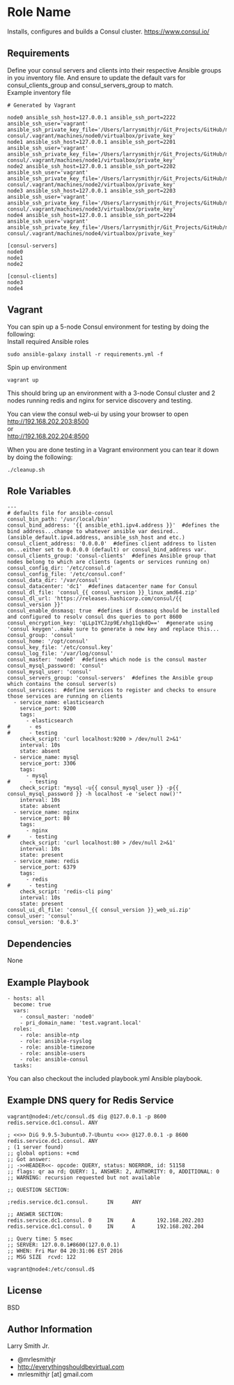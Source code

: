 Role Name
=========

Installs, configures and builds a Consul cluster. https://www.consul.io/

Requirements
------------

Define your consul servers and clients into their respective Ansible groups in
you inventory file. And ensure to update the default vars for consul_clients_group
and consul_servers_group to match.  
Example inventory file  
````
# Generated by Vagrant

node0 ansible_ssh_host=127.0.0.1 ansible_ssh_port=2222 ansible_ssh_user='vagrant' ansible_ssh_private_key_file='/Users/larrysmithjr/Git_Projects/GitHub/mrlesmithjr/ansible-consul/.vagrant/machines/node0/virtualbox/private_key'
node1 ansible_ssh_host=127.0.0.1 ansible_ssh_port=2201 ansible_ssh_user='vagrant' ansible_ssh_private_key_file='/Users/larrysmithjr/Git_Projects/GitHub/mrlesmithjr/ansible-consul/.vagrant/machines/node1/virtualbox/private_key'
node2 ansible_ssh_host=127.0.0.1 ansible_ssh_port=2202 ansible_ssh_user='vagrant' ansible_ssh_private_key_file='/Users/larrysmithjr/Git_Projects/GitHub/mrlesmithjr/ansible-consul/.vagrant/machines/node2/virtualbox/private_key'
node3 ansible_ssh_host=127.0.0.1 ansible_ssh_port=2203 ansible_ssh_user='vagrant' ansible_ssh_private_key_file='/Users/larrysmithjr/Git_Projects/GitHub/mrlesmithjr/ansible-consul/.vagrant/machines/node3/virtualbox/private_key'
node4 ansible_ssh_host=127.0.0.1 ansible_ssh_port=2204 ansible_ssh_user='vagrant' ansible_ssh_private_key_file='/Users/larrysmithjr/Git_Projects/GitHub/mrlesmithjr/ansible-consul/.vagrant/machines/node4/virtualbox/private_key'

[consul-servers]
node0
node1
node2

[consul-clients]
node3
node4
````

Vagrant
-------
You can spin up a 5-node Consul environment for testing by doing the following:  
Install required Ansible roles
````
sudo ansible-galaxy install -r requirements.yml -f
````
Spin up environment  
````
vagrant up
````

This should bring up an environment with a 3-node Consul cluster and 2 nodes
running redis and nginx for service discovery and testing.  

You can view the consul web-ui by using your browser to open  
http://192.168.202.203:8500  
or  
http://192.168.202.204:8500  

When you are done testing in a Vagrant environment you can tear it down by doing
the following:
````
./cleanup.sh
````

Role Variables
--------------

````
---
# defaults file for ansible-consul
consul_bin_path: '/usr/local/bin'
consul_bind_address: '{{ ansible_eth1.ipv4.address }}'  #defines the bind address...change to whatever ansible var desired..(ansible_default.ipv4.address, ansible_ssh_host and etc.)
consul_client_address: '0.0.0.0'  #defines client address to listen on...either set to 0.0.0.0 (default) or consul_bind_address var.
consul_clients_group: 'consul-clients'  #defines Ansible group that nodes belong to which are clients (agents or services running on)
consul_config_dir: '/etc/consul.d'
consul_config_file: '/etc/consul.conf'
consul_data_dir: '/var/consul'
consul_datacenter: 'dc1'  #defines datacenter name for Consul
consul_dl_file: 'consul_{{ consul_version }}_linux_amd64.zip'
consul_dl_url: 'https://releases.hashicorp.com/consul/{{ consul_version }}'
consul_enable_dnsmasq: true  #defines if dnsmasq should be installed and configured to resolv consul dns queries to port 8600
consul_encryption_key: 'qLLp1YCJzp9E/xhg11qkdQ=='  #generate using 'consul keygen'..make sure to generate a new key and replace this...
consul_group: 'consul'
consul_home: '/opt/consul'
consul_key_file: '/etc/consul.key'
consul_log_file: '/var/log/consul'
consul_master: 'node0'  #defines which node is the consul master
consul_mysql_password: 'consul'
consul_mysql_user: 'consul'
consul_servers_group: 'consul-servers'  #defines the Ansible group which contains the consul server(s)
consul_services:  #define services to register and checks to ensure those services are running on clients
  - service_name: elasticsearch
    service_port: 9200
    tags:
      - elasticsearch
#      - es
#      - testing
    check_script: 'curl localhost:9200 > /dev/null 2>&1'
    interval: 10s
    state: absent
  - service_name: mysql
    service_port: 3306
    tags:
      - mysql
#      - testing
    check_script: "mysql -u{{ consul_mysql_user }} -p{{ consul_mysql_password }} -h localhost -e 'select now()'"
    interval: 10s
    state: absent
  - service_name: nginx
    service_port: 80
    tags:
      - nginx
#      - testing
    check_script: 'curl localhost:80 > /dev/null 2>&1'
    interval: 10s
    state: present
  - service_name: redis
    service_port: 6379
    tags:
      - redis
#      - testing
    check_script: 'redis-cli ping'
    interval: 10s
    state: present
consul_ui_dl_file: 'consul_{{ consul_version }}_web_ui.zip'
consul_user: 'consul'
consul_version: '0.6.3'
````

Dependencies
------------

None

Example Playbook
----------------

````
- hosts: all
  become: true
  vars:
    - consul_master: 'node0'
    - pri_domain_name: 'test.vagrant.local'
  roles:
    - role: ansible-ntp
    - role: ansible-rsyslog
    - role: ansible-timezone
    - role: ansible-users
    - role: ansible-consul
  tasks:
````
You can also checkout the included playbook.yml Ansible playbook.

Example DNS query for Redis Service
-----------------------------------
````
vagrant@node4:/etc/consul.d$ dig @127.0.0.1 -p 8600 redis.service.dc1.consul. ANY

; <<>> DiG 9.9.5-3ubuntu0.7-Ubuntu <<>> @127.0.0.1 -p 8600 redis.service.dc1.consul. ANY
; (1 server found)
;; global options: +cmd
;; Got answer:
;; ->>HEADER<<- opcode: QUERY, status: NOERROR, id: 51158
;; flags: qr aa rd; QUERY: 1, ANSWER: 2, AUTHORITY: 0, ADDITIONAL: 0
;; WARNING: recursion requested but not available

;; QUESTION SECTION:

;redis.service.dc1.consul.      IN      ANY

;; ANSWER SECTION:
redis.service.dc1.consul. 0     IN      A       192.168.202.203
redis.service.dc1.consul. 0     IN      A       192.168.202.204

;; Query time: 5 msec
;; SERVER: 127.0.0.1#8600(127.0.0.1)
;; WHEN: Fri Mar 04 20:31:06 EST 2016
;; MSG SIZE  rcvd: 122

vagrant@node4:/etc/consul.d$
````

License
-------

BSD

Author Information
------------------

Larry Smith Jr.
- @mrlesmithjr
- http://everythingshouldbevirtual.com
- mrlesmithjr [at] gmail.com
